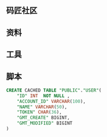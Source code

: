 ## 码匠社区

## 资料


## 工具

## 脚本
```sql
CREATE CACHED TABLE "PUBLIC"."USER"(
    "ID" INT  NOT NULL ,
    "ACCOUNT_ID" VARCHAR(100),
    "NAME" VARCHAR(50),
    "TOKEN" CHAR(36),
    "GMT_CREATE" BIGINT,
    "GMT_MODIFIED" BIGINT
)
```


